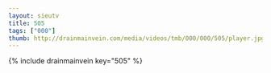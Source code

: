 ```yaml
--- 
layout: sieutv
title: 505
tags: ["000"]
thumb: http://drainmainvein.com/media/videos/tmb/000/000/505/player.jpg
---
```

{% include drainmainvein key="505" %} 
